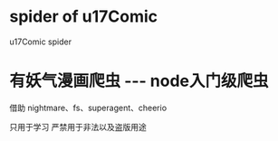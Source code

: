 # spider of u17Comic
 u17Comic spider
# 有妖气漫画爬虫 --- node入门级爬虫
借助 nightmare、fs、superagent、cheerio

只用于学习 严禁用于非法以及盗版用途
